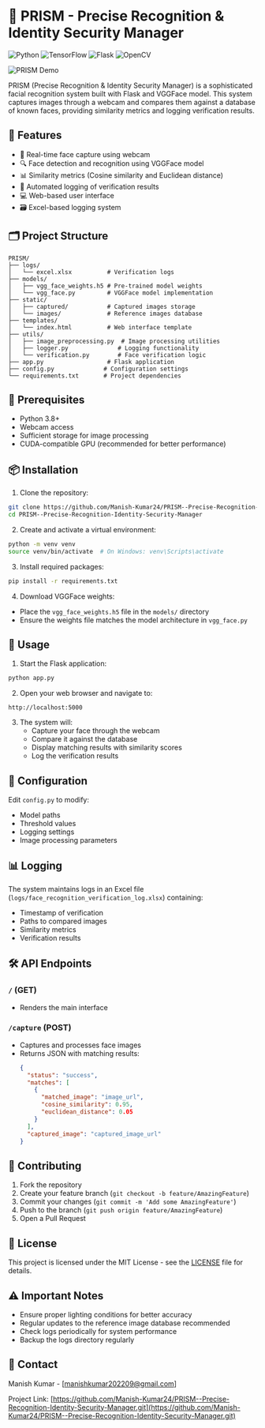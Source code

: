 # 🌈 PRISM - Precise Recognition & Identity Security Manager

![Python](https://img.shields.io/badge/python-3.8+-blue.svg)
![TensorFlow](https://img.shields.io/badge/TensorFlow-2.0+-orange.svg)
![Flask](https://img.shields.io/badge/Flask-2.0+-green.svg)
![OpenCV](https://img.shields.io/badge/OpenCV-4.0+-red.svg)

<img src="/api/placeholder/800/400" alt="PRISM Demo" />

PRISM (Precise Recognition & Identity Security Manager) is a sophisticated facial recognition system built with Flask and VGGFace model. This system captures images through a webcam and compares them against a database of known faces, providing similarity metrics and logging verification results.

## 🌟 Features

- 📸 Real-time face capture using webcam
- 🔍 Face detection and recognition using VGGFace model
- 📊 Similarity metrics (Cosine similarity and Euclidean distance)
- 📝 Automated logging of verification results
- 💻 Web-based user interface
- 🗃️ Excel-based logging system

## 🗂️ Project Structure

```
PRISM/
├── logs/
│   └── excel.xlsx          # Verification logs
├── models/
│   ├── vgg_face_weights.h5 # Pre-trained model weights
│   └── vgg_face.py         # VGGFace model implementation
├── static/
│   ├── captured/           # Captured images storage
│   └── images/             # Reference images database
├── templates/
│   └── index.html          # Web interface template
├── utils/
│   ├── image_preprocessing.py  # Image processing utilities
│   ├── logger.py              # Logging functionality
│   └── verification.py        # Face verification logic
├── app.py                  # Flask application
├── config.py              # Configuration settings
└── requirements.txt       # Project dependencies
```

## 🔧 Prerequisites

- Python 3.8+
- Webcam access
- Sufficient storage for image processing
- CUDA-compatible GPU (recommended for better performance)

## 📦 Installation

1. Clone the repository:
```bash
git clone https://github.com/Manish-Kumar24/PRISM--Precise-Recognition-Identity-Security-Manager.git
cd PRISM--Precise-Recognition-Identity-Security-Manager
```

2. Create and activate a virtual environment:
```bash
python -m venv venv
source venv/bin/activate  # On Windows: venv\Scripts\activate
```

3. Install required packages:
```bash
pip install -r requirements.txt
```

4. Download VGGFace weights:
- Place the `vgg_face_weights.h5` file in the `models/` directory
- Ensure the weights file matches the model architecture in `vgg_face.py`

## 🚀 Usage

1. Start the Flask application:
```bash
python app.py
```

2. Open your web browser and navigate to:
```
http://localhost:5000
```

3. The system will:
   - Capture your face through the webcam
   - Compare it against the database
   - Display matching results with similarity scores
   - Log the verification results

## 📝 Configuration

Edit `config.py` to modify:
- Model paths
- Threshold values
- Logging settings
- Image processing parameters

## 📊 Logging

The system maintains logs in an Excel file (`logs/face_recognition_verification_log.xlsx`) containing:
- Timestamp of verification
- Paths to compared images
- Similarity metrics
- Verification results

## 🛠️ API Endpoints

### `/` (GET)
- Renders the main interface

### `/capture` (POST)
- Captures and processes face images
- Returns JSON with matching results:
  ```json
  {
    "status": "success",
    "matches": [
      {
        "matched_image": "image_url",
        "cosine_similarity": 0.95,
        "euclidean_distance": 0.05
      }
    ],
    "captured_image": "captured_image_url"
  }
  ```

## 🤝 Contributing

1. Fork the repository
2. Create your feature branch (`git checkout -b feature/AmazingFeature`)
3. Commit your changes (`git commit -m 'Add some AmazingFeature'`)
4. Push to the branch (`git push origin feature/AmazingFeature`)
5. Open a Pull Request

## 📜 License

This project is licensed under the MIT License - see the [LICENSE](LICENSE) file for details.

## ⚠️ Important Notes

- Ensure proper lighting conditions for better accuracy
- Regular updates to the reference image database recommended
- Check logs periodically for system performance
- Backup the logs directory regularly

## 👥 Contact

Manish Kumar - [manishkumar202209@gmail.com]

Project Link: [https://github.com/Manish-Kumar24/PRISM--Precise-Recognition-Identity-Security-Manager.git](https://github.com/Manish-Kumar24/PRISM--Precise-Recognition-Identity-Security-Manager.git)